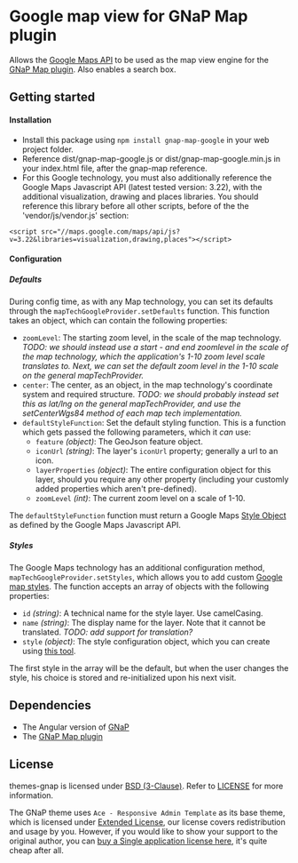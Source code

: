 # Google map view for GNaP Map plugin

Allows the [Google Maps API](https://developers.google.com/maps/documentation/javascript/) to be used as the map view engine for the [GNaP Map plugin](https://github.com/infrabel/gnap-map). Also enables a search box.

## Getting started

#### Installation

- Install this package using `npm install gnap-map-google` in your web project folder.
- Reference dist/gnap-map-google.js or dist/gnap-map-google.min.js in your index.html file, after the gnap-map reference.
- For this Google technology, you must also additionally reference the Google Maps Javascript API (latest tested version: 3.22), with the additional visualization, drawing and places libraries. You should reference this library before all other scripts, before of the the 'vendor/js/vendor.js' section:  
```
<script src="//maps.google.com/maps/api/js?v=3.22&libraries=visualization,drawing,places"></script>
```

#### Configuration

##### Defaults

During config time, as with any Map technology, you can set its defaults through the `mapTechGoogleProvider.setDefaults` function. This function takes an object, which can contain the following properties:

- `zoomLevel`: The starting zoom level, in the scale of the map technology. *TODO: we should instead use a start - and end zoomlevel in the scale of the map technology, which the application's 1-10 zoom level scale translates to. Next, we can set the default zoom level in the 1-10 scale on the general mapTechProvider.*
- `center`: The center, as an object, in the map technology's coordinate system and required structure. *TODO: we should probably instead set this as lat/lng on the general mapTechProvider, and use the setCenterWgs84 method of each map tech implementation.*
- `defaultStyleFunction`: Set the default styling function. This is a function which gets passed the following parameters, which it *can* use:
    + `feature` *(object)*: The GeoJson feature object.
    + `iconUrl` *(string)*: The layer's `iconUrl` property; generally a url to an icon.
    + `layerProperties` *(object)*: The entire configuration object for this layer, should you require any other property (including your customly added properties which aren't pre-defined).
    + `zoomLevel` *(int)*: The current zoom level on a scale of 1-10.  

The `defaultStyleFunction` function must return a Google Maps [Style Object](https://developers.google.com/maps/documentation/javascript/reference#Data.StyleOptions) as defined by the Google Maps Javascript API.

##### Styles

The Google Maps technology has an additional configuration method, `mapTechGoogleProvider.setStyles`, which allows you to add custom [Google map styles](https://developers.google.com/maps/documentation/javascript/styling). The function accepts an array of objects with the following properties:

- `id` *(string)*: A technical name for the style layer. Use camelCasing.
- `name` *(string)*: The display name for the layer. Note that it cannot be translated. *TODO: add support for translation?*
- `style` *(object)*: The style configuration object, which you can create using [this tool](http://googlemaps.github.io/js-samples/styledmaps/wizard/index.html). 

The first style in the array will be the default, but when the user changes the style, his choice is stored and re-initialized upon his next visit.

## Dependencies

- The Angular version of [GNaP](http://gnap.io/)
- The [GNaP Map plugin](https://github.com/infrabel/gnap-map)
 
## License

themes-gnap is licensed under [BSD (3-Clause)](http://choosealicense.com/licenses/bsd-3-clause/ "Read more about the BSD (3-Clause) License"). Refer to [LICENSE](https://github.com/infrabel/themes-gnap/blob/master/LICENSE) for more information.

The GNaP theme uses ```Ace - Responsive Admin Template``` as its base theme, which is licensed under [Extended License](https://github.com/infrabel/themes-gnap/blob/master/custom/ace/LICENSE-Ace), our license covers redistribution and usage by you. However, if you would like to show your support to the original author, you can [buy a Single application license here](https://wrapbootstrap.com/theme/ace-responsive-admin-template-WB0B30DGR?ref=cc), it's quite cheap after all.